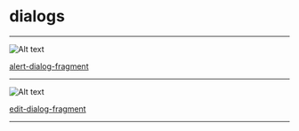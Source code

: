 dialogs
=============

------------------------------------------------

![Alt text](https://github.com/geftimov/android-views/blob/master/pictures/alert-dialog-fragment/alert-dialog-fragment.png?raw=true)

[alert-dialog-fragment](https://github.com/geftimov/android-views/tree/master/dialogs/alert-dialog-fragment)

------------------------------------------------

![Alt text](https://github.com/geftimov/android-views/blob/master/pictures/edit-dialog-fragment/edit-dialog-fragment.png?raw=true)

[edit-dialog-fragment](https://github.com/geftimov/android-views/tree/master/dialogs/edit-dialog-fragment)

------------------------------------------------
